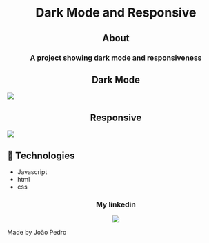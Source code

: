 

<h1 align='center'>Dark Mode and Responsive</h1>

<h2 align='center'>About</h2>

<h3 align='center'>A project showing dark mode and responsiveness</h3>

<h2 align='center'>Dark Mode</h2>

<img src='img/gif-dark-mode.gif'>

<h2 align='center'>Responsive</h2>

<img src='img/gif-responsive.gif'>

## 🚀 Technologies
 
<ul>
    <li>Javascript </li>
    <li>html</li>
    <li>css</li>
</ul>

<div align='center'>
  <h3>My linkedin</h3>
  <a href="https://www.linkedin.com/in/joao-pedro-mello/" target='_blank'><img src='https://img.shields.io/badge/LinkedIn-0077B5?style=for-the-badge&logo=linkedin&logoColor=white'/></a>
</div>
 

Made by João Pedro
